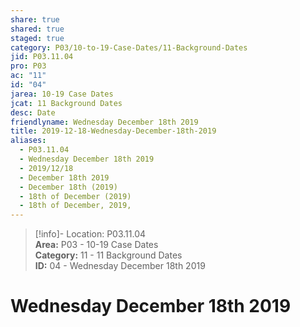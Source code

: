 ```yaml
---  
share: true  
shared: true  
staged: true  
category: P03/10-to-19-Case-Dates/11-Background-Dates  
jid: P03.11.04  
pro: P03  
ac: "11"  
id: "04"  
jarea: 10-19 Case Dates  
jcat: 11 Background Dates  
desc: Date  
friendlyname: Wednesday December 18th 2019  
title: 2019-12-18-Wednesday-December-18th-2019  
aliases:  
  - P03.11.04  
  - Wednesday December 18th 2019  
  - 2019/12/18  
  - December 18th 2019  
  - December 18th (2019)  
  - 18th of December (2019)  
  - 18th of December, 2019,  
---  
```

>[!info]- Location: P03.11.04  
>**Area:** P03 - 10-19 Case Dates  
>**Category:** 11 - 11 Background Dates  
>**ID:** 04 - Wednesday December 18th 2019  
  
# Wednesday December 18th 2019  
